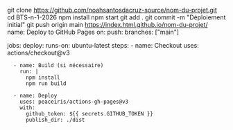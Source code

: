 git clone https://github.com/noahsantosdacruz-source/nom-du-projet.git
cd BTS-n-1-2026
npm install
npm start
git add .
git commit -m "Déploiement initial"
git push origin main
https://index.html.github.io/nom-du-projet/
name: Deploy to GitHub Pages
on:
  push:
    branches: ["main"]

jobs:
  deploy:
    runs-on: ubuntu-latest
    steps:
      - name: Checkout
        uses: actions/checkout@v3

      - name: Build (si nécessaire)
        run: |
          npm install
          npm run build

      - name: Deploy
        uses: peaceiris/actions-gh-pages@v3
        with:
          github_token: ${{ secrets.GITHUB_TOKEN }}
          publish_dir: ./dist
